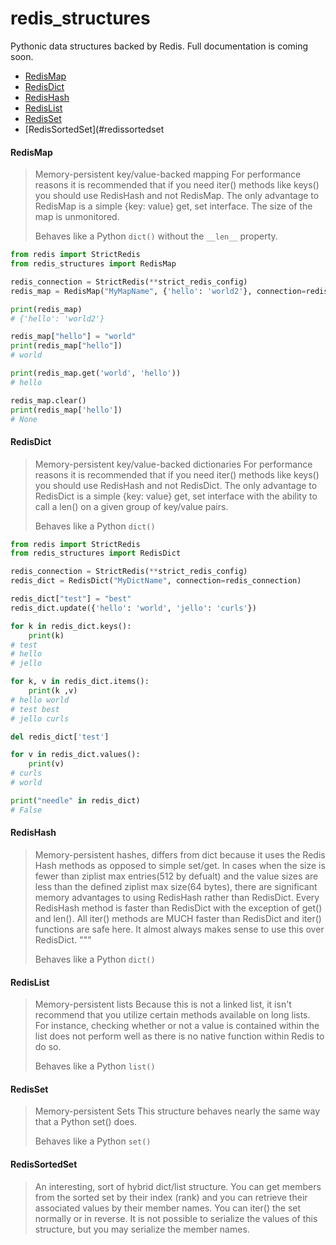 # redis_structures
Pythonic data structures backed by Redis. Full documentation is coming soon.

* [RedisMap](#redismap)
* [RedisDict](#redisdict)
* [RedisHash](#redishash)
* [RedisList](#redislist)
* [RedisSet](#redisset)
* [RedisSortedSet](#redissortedset

#### RedisMap
> Memory-persistent key/value-backed mapping
> For performance reasons it is recommended that if you
> need iter() methods like keys() you should use RedisHash
> and not RedisMap. The only advantage to RedisMap is a
> simple {key: value} get, set interface. The size of the
> map is unmonitored. 
>
> Behaves like a Python `dict()` without the
> `__len__` property.

```python
from redis import StrictRedis
from redis_structures import RedisMap

redis_connection = StrictRedis(**strict_redis_config)
redis_map = RedisMap("MyMapName", {'hello': 'world2'}, connection=redis_connection)

print(redis_map)
# {'hello': 'world2'}

redis_map["hello"] = "world"
print(redis_map["hello"]) 
# world

print(redis_map.get('world', 'hello')) 
# hello

redis_map.clear()
print(redis_map['hello']) 
# None
```

#### RedisDict
> Memory-persistent key/value-backed dictionaries
> For performance reasons it is recommended that if you
> need iter() methods like keys() you should use RedisHash
> and not RedisDict. The only advantage to RedisDict is a
> simple {key: value} get, set interface with the ability to
> call a len() on a given group of key/value pairs.
>
> Behaves like a Python `dict()`

```python
from redis import StrictRedis
from redis_structures import RedisDict

redis_connection = StrictRedis(**strict_redis_config)
redis_dict = RedisDict("MyDictName", connection=redis_connection)

redis_dict["test"] = "best"
redis_dict.update({'hello': 'world', 'jello': 'curls'})

for k in redis_dict.keys():
    print(k)
# test
# hello
# jello

for k, v in redis_dict.items():
    print(k ,v)
# hello world
# test best
# jello curls

del redis_dict['test']

for v in redis_dict.values():
    print(v)
# curls
# world

print("needle" in redis_dict)
# False
```

#### RedisHash
> Memory-persistent hashes, differs from dict because it uses the
> Redis Hash methods as opposed to simple set/get. In cases when the
> size is fewer than ziplist max entries(512 by defualt) and the value
> sizes are less than the defined ziplist max size(64 bytes), there are
> significant memory advantages to using RedisHash rather than
> RedisDict.
> Every RedisHash method is faster than RedisDict with the exception of
> get() and len(). All iter() methods are MUCH faster than
> RedisDict and iter() functions are safe here.
> It almost always makes sense to use this over RedisDict. """
>
> Behaves like a Python `dict()`

#### RedisList
> Memory-persistent lists
> Because this is not a linked list, it isn't recommend that you
> utilize certain methods available on long lists.  For instance,
> checking whether or not a value is contained within the list does
> not perform well as there is no native function within Redis to do
> so.
>
> Behaves like a Python `list()`

#### RedisSet
> Memory-persistent Sets
> This structure behaves nearly the same way that a Python set()
> does.
>
> Behaves like a Python `set()`

#### RedisSortedSet
> An interesting, sort of hybrid dict/list structure.  You can get
> members from the sorted set by their index (rank) and  you can
> retrieve their associated values by their member names.
> You can iter() the set normally or in reverse.
> It is not possible to serialize the values of this structure,
> but you may serialize the member names.
